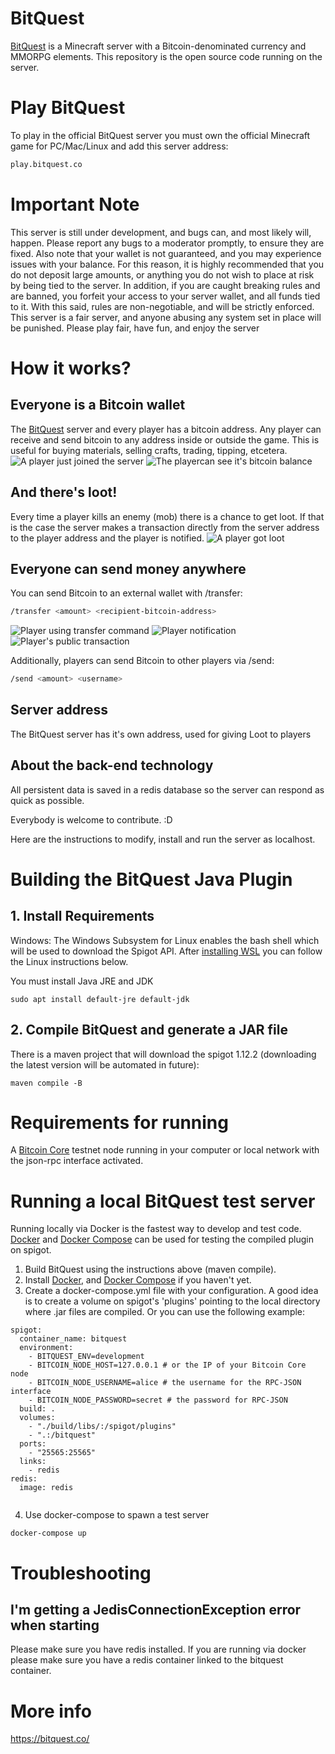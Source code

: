# BitQuest

[BitQuest](http://bitquest.co/) is a Minecraft server with a Bitcoin-denominated currency and MMORPG elements. This repository is the open source code running on the server.

# Play BitQuest
To play in the official BitQuest server you must own the official Minecraft game for PC/Mac/Linux and add this server address:
```sh
play.bitquest.co
```

# Important Note
This server is still under development, and bugs can, and most likely will, happen. Please report any bugs to a moderator promptly, to ensure they are fixed. Also note that your wallet is not guaranteed, and you may experience issues with your balance. For this reason, it is highly recommended that you do not deposit large amounts, or anything you do not wish to place at risk by being tied to the server. In addition, if you are caught breaking rules and are banned, you forfeit your access to your server wallet, and all funds tied to it. With this said, rules are non-negotiable, and will be strictly enforced. This server is a fair server, and anyone abusing any system set in place will be punished. Please play fair, have fun, and enjoy the server


# How it works?
## Everyone is a Bitcoin wallet
The [BitQuest](https://bitquest.co/) server and every player has a bitcoin address. Any player can receive and send bitcoin to any address inside or outside the game. This is useful for buying materials, selling crafts, trading, tipping, etcetera.
![A player just joined the server](http://i.imgur.com/1A6wkaB.png)
![The playercan see it's bitcoin balance](http://i.imgur.com/5g5pBXB.png)

## And there's loot!
Every time a player kills an enemy (mob) there is a chance to get loot. If that is the case the server makes a transaction directly from the server address to the player address and the player is notified.
![A player got loot](http://i.imgur.com/cxqXmt2.png)

## Everyone can send money anywhere
You can send Bitcoin to an external wallet with /transfer:
```sh
/transfer <amount> <recipient-bitcoin-address>
```
![Player using transfer command](http://i.imgur.com/Vlf9C1F.png)
![Player notification](http://i.imgur.com/PHmomoS.png)
![Player's public transaction](http://i.imgur.com/JPO4AXt.png)  

Additionally, players can send Bitcoin to other players via /send:
```sh
/send <amount> <username>
```

## Server address
The BitQuest server has it's own address, used for giving Loot to players

## About the back-end technology

All persistent data is saved in a redis database so the server can respond as quick as possible.

Everybody is welcome to contribute. :D

Here are the instructions to modify, install and run the server as localhost.


# Building the BitQuest Java Plugin

## 1. Install Requirements
Windows: The Windows Subsystem for Linux enables the bash shell which will be used to download the Spigot API. After [installing WSL](https://docs.microsoft.com/en-us/windows/wsl/install-win10) you can follow the Linux instructions below.

You must install Java JRE and JDK

```
sudo apt install default-jre default-jdk
```

## 2. Compile BitQuest and generate a JAR file
There is a maven project that will download the spigot 1.12.2 (downloading the latest version will be automated in future):

```
maven compile -B
```
# Requirements for running

A [Bitcoin Core](https://bitcoin.org/) testnet node running in your computer or local network with the json-rpc interface activated.

# Running a local BitQuest test server

Running locally via Docker is the fastest way to develop and test code. [Docker](http://docker.com) and [Docker Compose](https://docs.docker.com/compose/) can be used for testing the compiled plugin on spigot.

1. Build BitQuest using the instructions above (maven compile).
2. Install [Docker](https://docs.docker.com/engine/installation/), and [Docker Compose](https://docs.docker.com/compose/install/) if you haven't yet.
3. Create a docker-compose.yml file with your configuration. A good idea is to create a volume on spigot's 'plugins' pointing to the local directory where .jar files are compiled. Or you can use the following example:

```
spigot:
  container_name: bitquest
  environment:
    - BITQUEST_ENV=development
    - BITCOIN_NODE_HOST=127.0.0.1 # or the IP of your Bitcoin Core node
    - BITCOIN_NODE_USERNAME=alice # the username for the RPC-JSON interface
    - BITCOIN_NODE_PASSWORD=secret # the password for RPC-JSON
  build: .
  volumes:
    - "./build/libs/:/spigot/plugins"
    - ".:/bitquest"
  ports:
    - "25565:25565"
  links:
    - redis
redis:
  image: redis


````

4. Use docker-compose to spawn a test server

```
docker-compose up
```
# Troubleshooting
## I'm getting a JedisConnectionException error when starting
Please make sure you have redis installed. If you are running via docker please make sure you have a redis container linked to the bitquest container.

# More info

https://bitquest.co/
